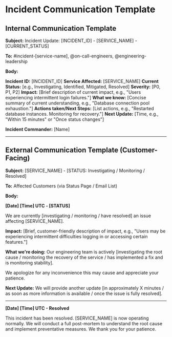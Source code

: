 # Incident Communication Template

## Internal Communication Template

**Subject:** Incident Update: [INCIDENT_ID] - [SERVICE_NAME] - [CURRENT_STATUS]

**To:** #incident-[service-name], @on-call-engineers, @engineering-leadership

**Body:**

**Incident ID:** [INCIDENT_ID]
**Service Affected:** [SERVICE_NAME]
**Current Status:** [e.g., Investigating, Identified, Mitigated, Resolved]
**Severity:** [P0, P1, P2]
**Impact:** [Brief description of current impact, e.g., "Users experiencing intermittent login failures."]
**What we know:** [Concise summary of current understanding, e.g., "Database connection pool exhaustion."]
**Actions taken/Next Steps:** [List actions, e.g., "Restarted database instances. Monitoring for recovery."]
**Next Update:** [Time, e.g., "Within 15 minutes" or "Once status changes"]

**Incident Commander:** [Name]

---

## External Communication Template (Customer-Facing)

**Subject:** [SERVICE_NAME] - [STATUS: Investigating / Monitoring / Resolved]

**To:** Affected Customers (via Status Page / Email List)

**Body:**

**[Date] [Time] UTC - [STATUS]**

We are currently [investigating / monitoring / have resolved] an issue affecting [SERVICE_NAME].

**Impact:** [Brief, customer-friendly description of impact, e.g., "Users may be experiencing intermittent difficulties logging in or accessing certain features."]

**What we're doing:** Our engineering team is actively [investigating the root cause / monitoring the recovery of the service / has implemented a fix and is monitoring stability].

We apologize for any inconvenience this may cause and appreciate your patience.

**Next Update:** We will provide another update [in approximately X minutes / as soon as more information is available / once the issue is fully resolved].

---

**[Date] [Time] UTC - Resolved**

This incident has been resolved. [SERVICE_NAME] is now operating normally. We will conduct a full post-mortem to understand the root cause and implement preventative measures. We thank you for your patience.
